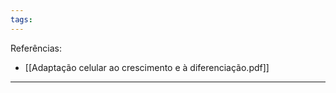 ```yaml
---
tags:
---
```

Referências: 
* [[Adaptação celular ao crescimento e à diferenciação.pdf]]

---




[^1]: 
[^2]: 


